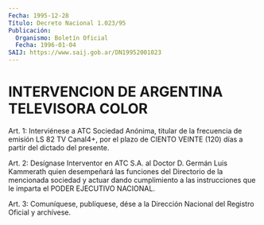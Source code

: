 ```yaml
---
Fecha: 1995-12-28
Título: Decreto Nacional 1.023/95
Publicación:
  Organismo: Boletín Oficial
  Fecha: 1996-01-04
SAIJ: https://www.saij.gob.ar/DN19952001023
---
```

# INTERVENCION DE ARGENTINA TELEVISORA COLOR

<a id="1"></a>
Art. 1: Interviénese a ATC Sociedad Anónima, titular de la frecuencia de emisión LS 82 TV  Canal4+,  por  el  plazo  de CIENTO VEINTE (120) días a partir del dictado del presente.

<a id="2"></a>
Art. 2: Desígnase Interventor en ATC S.A. al Doctor D. Germán  Luis Kammerath  quien  desempeñará  las  funciones  del Directorio de la mencionada sociedad y actuar  dando cumplimiento a las instrucciones  que  le  imparta  el  PODER  EJECUTIVO  NACIONAL.

<a id="3"></a>
Art. 3: Comuníquese, publíquese, dése a la Dirección  Nacional  del Registro  Oficial  y  archívese.